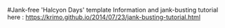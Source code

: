 #Jank-free 'Halcyon Days' template
Information and jank-busting tutorial here : https://krimo.github.io/2014/07/23/jank-busting-tutorial.html